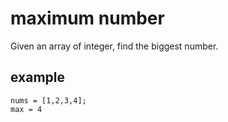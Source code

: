 # maximum number
Given an array of integer, find the biggest number.
## example
```
nums = [1,2,3,4];
max = 4
```